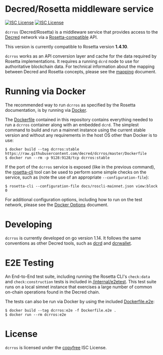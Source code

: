 # Decred/Rosetta middleware service

[![ISC License](https://img.shields.io/badge/license-ISC-blue.svg)](http://copyfree.org)
[![ISC License](https://img.shields.io/badge/rosetta-1.4.10-blue.svg)](https://rosetta-api.org)

`dcrros` (Decred/Rosetta) is a middleware service that provides access to the [Decred](https://www.decred.org) network via a [Rosetta-compatible](https://rosetta-api.org) API.

This version is currently compatible to Rosetta version **1.4.10**.

`dcrros` works as an API conversion layer and cache for the data required by Rosetta implementations. It requires a running `dcrd` node to use for authoritative blockchain data. For technical information about the mapping between Decred and Rosetta concepts, please see the [mapping](/docs/mapping.md) document.

# Running via Docker

The recommended way to run `dcrros` as specified by the Rosetta documentation, is by running via [Docker](https://docker.com).

The [Dockerfile](/Dockerfile) contained in this repository contains everything needed to run a `dcrros` container along with an embedded `dcrd`. The simplest command to build and run a mainnet instance using the current stable version and without any requirements in the host OS other than Docker is to use:

```shell
$ docker build --tag dcrros:stable https://raw.githubusercontent.com/decred/dcrros/master/Dockerfile
$ docker run --rm -p 9128:9128/tcp dcrros:stable
```

If the port of the `dcrros` service is exposed (like in the previous command), the [rosetta-cli](https://github.com/coinbase/rosetta-cli) tool can be used to perform some simple checks on the service, such as (note the use of an appropriate `--configuration-file`):

```shell
$ rosetta-cli --configuration-file docs/roscli-mainnet.json view:block 0
```
 
For additional configuration options, including how to run on the test network, please see the [Docker Options](/docs/docker.md) document.

# Developing

`dcrros` is currently developed on go version 1.14. It follows the same conventions as other Decred tools, such as [dcrd](https://github.com/decred/dcrd) and [dcrwallet](https://github.com/decred/dcrwallet).

# E2E Testing

An End-to-End test suite, including running the Rosetta CLI's `check:data` and `check:construction` tests is included in [/internal/e2etest](/internal/e2etest). This test suite runs on a local simnet instance that exercises a large number of common on-chain operations found in the Decred chain.

The tests can also be run via Docker by using the included [Dockerfile.e2e](/Dockerfile.e2e):

```shell
$ docker build --tag dcrros:e2e -f Dockerfile.e2e .
$ docker run --rm dcrros:e2e
```

# License

`dcrros` is licensed under the [copyfree](http://copyfree.org) ISC License.
